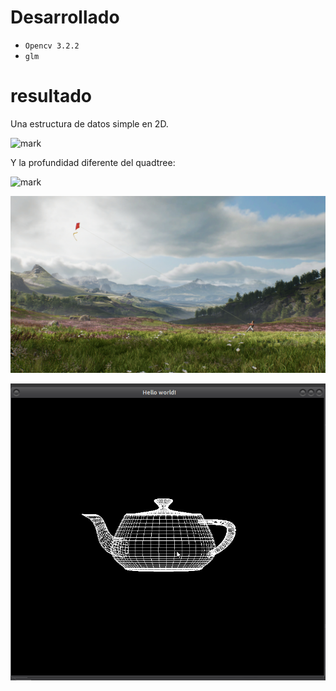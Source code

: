 
# Desarrollado
- `Opencv 3.2.2`
- `glm`

# resultado
Una estructura de datos simple en 2D.

![mark](QuadTree/src/Kite.jpg)

Y la profundidad diferente del quadtree:

![mark](QuadTree/ans.jpg)

![Image Paisaje view ](https://github.com/katycyta/Computacion-Grafica-2019/blob/master/3raFase/QuadTree/src/kite.jpg)

![Image resultados view](https://github.com/katycyta/Computacion-Grafica-2019/blob/master/ortho2.png)
